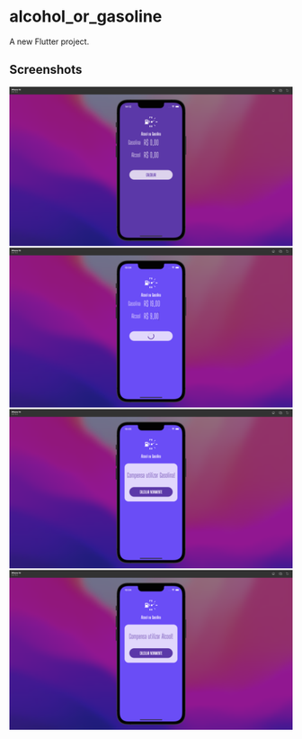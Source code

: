 # alcohol_or_gasoline

A new Flutter project.

## Screenshots
<img src="./assets/screenshots/scr1.png" />
<img src="./assets/screenshots/scr2.png" />
<img src="./assets/screenshots/scr3.png" />
<img src="./assets/screenshots/scr4.png" />
